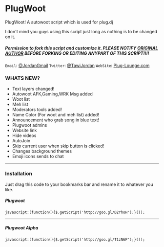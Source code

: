PlugWoot
========

PlugWoot! A autowoot script which is used for plug.dj


I don't mind you guys using this script just long as nothing is to be changed on it.

##### Permission to fork this script and customize it. PLEASE NOTIFY [ORIGINAL AUTHOR](aiseiab05@gmail.com) BEFORE FORKING OR EDITING ANYPART OF THIS SCRIPT!!!!

`Email`: [@JordanGmail](aiseiab05@gmail.com)
`Twitter`: [@TawiJordan](https://twitter.com/TawiJordan)
`WebSite`: [Plug-Lounge.com](http://chillout-lounge.webs.com/)

### WHATS NEW? ###
- Text layers changed!
- Autowoot AFK,Gaming,WRK Msg added
- Woot list
- Meh list
- Moderators tools added!
- Name Color (For woot and meh list) added!
- Announcement who grab song in blue text!
- Plugwoot admins
- Website link
- Hide videos
- AutoJoin
- Skip current user when skip button is clicked!
- Changes background themes
- Emoji icons sends to chat

--------------
### Installation ###

Just drag this code to your bookmarks bar and rename it to whatever you like.
##### Plugwoot
```
javascript:(function(){$.getScript('http://goo.gl/D2YhoH');}());
```
----

##### Plugwoot Alpha
```
javascript:(function(){$.getScript('http://goo.gl/T1zN6P');}());
```
